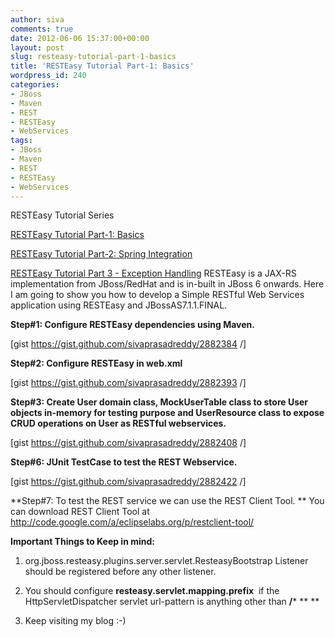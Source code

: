 ```yaml
---
author: siva
comments: true
date: 2012-06-06 15:37:00+00:00
layout: post
slug: resteasy-tutorial-part-1-basics
title: 'RESTEasy Tutorial Part-1: Basics'
wordpress_id: 240
categories:
- JBoss
- Maven
- REST
- RESTEasy
- WebServices
tags:
- JBoss
- Maven
- REST
- RESTEasy
- WebServices
---
```




RESTEasy Tutorial Series

[RESTEasy Tutorial Part-1: Basics](http://www.sivalabs.in/2012/06/resteasy-tutorial-part-1-basics.html)

[RESTEasy Tutorial Part-2: Spring Integration](http://www.sivalabs.in/2012/06/resteasy-tutorial-part-2-spring.html)

[RESTEasy Tutorial Part 3 - Exception Handling](http://www.sivalabs.in/2012/06/resteasy-tutorial-part-3-exception.html)
RESTEasy is a JAX-RS implementation from JBoss/RedHat and is in-built in JBoss 6 onwards.
Here I am going to show you how to develop a Simple RESTful Web Services application using RESTEasy and JBossAS7.1.1.FINAL.

**Step#1: Configure RESTEasy dependencies using Maven.**

[gist https://gist.github.com/sivaprasadreddy/2882384 /]

**Step#2: Configure RESTEasy in web.xml**

[gist https://gist.github.com/sivaprasadreddy/2882393 /]

**Step#3: Create User domain class, MockUserTable class to store User objects in-memory for testing purpose and UserResource class to expose CRUD operations on User as RESTful webservices.**

[gist https://gist.github.com/sivaprasadreddy/2882408 /]

**Step#6: JUnit TestCase to test the REST Webservice.**

[gist https://gist.github.com/sivaprasadreddy/2882422 /]

**Step#7: To test the REST service we can use the REST Client Tool. **
You can download REST Client Tool at http://code.google.com/a/eclipselabs.org/p/restclient-tool/


**Important Things to Keep in mind:**
1. org.jboss.resteasy.plugins.server.servlet.ResteasyBootstrap Listener should be registered before any other listener.

2. You should configure **resteasy.servlet.mapping.prefix** <context-param> if the HttpServletDispatcher servlet url-pattern is anything other than **/***
**
**
3. Keep visiting my blog :-)
